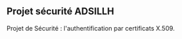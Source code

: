 Projet sécurité ADSILLH
-----------------------

Projet de Sécurité : l'authentification par certificats X.509.
